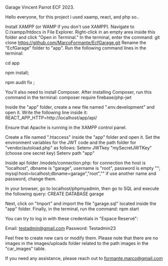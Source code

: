 
Garage Vincent Parrot ECF 2023.

Hello everyone, for this project i used xaamp, react, and php
so..
 
Install XAMPP (or WAMP if you don't use XAMPP).
Navigate to C:/xampp/htdocs in File Explorer.
Right-click in an empty area inside this folder and click "Open in Terminal."
In the terminal, enter the command: git clone https://github.com/MarcoFormante/EcfGarage.git
Rename the "EcfGarage" folder to "app".
Run the following command lines in the terminal:

cd app

npm install;

npm audit fix ;

You'll also need to install Composer. 
After installing Composer, run this command in the terminal:
composer require firebase/php-jwt

Inside the "app" folder, create a new file named ".env.development" and open it.
Write the following line inside it:
REACT_APP_HTTP=http://localhost/app/api/

Ensure that Apache is running in the XAMPP control panel.

Create a file named ".htaccess" inside the "app" folder and open it. Set the environment variables for the JWT code and the path folder for "vendor/autoload.php" as follows:
Setenv JWTkey "mySecretJWTKey" (choose one secret key)
Setenv path "app"

Inside api folder /models/connection.php:
for connection the host is "localhost", dbname is "garage", username is "root", password is empty "";
mysql:host=localhost;dbname=garage","root",""
if use another name and password, change them.

In your browser, go to localhost/phpmyadmin, then go to SQL and execute the following query:
CREATE DATABASE garage 

Next, click on "Import" and import the file "garage.sql" located inside the "app" folder.
Finally, in the terminal, run the command: npm start

You can try to log in with these credentials in "Espace Reservé":

Email: testadmin@gmail.com
Password: Testadmin23

Feel free to create new cars or modify them. Please note that there are no images in the images/uploads folder related to the path images in the "car_images" table.

If you need any assistance, please reach out to formante.marco@gmail.com
